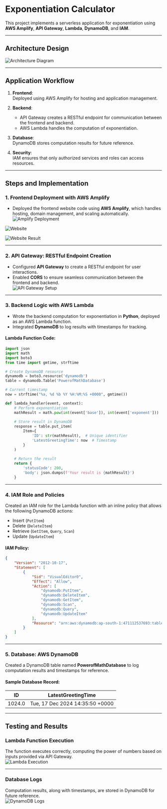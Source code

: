 # Exponentiation Calculator

This project implements a serverless application for exponentiation using **AWS Amplify**, **API Gateway**, **Lambda**, **DynamoDB**, and **IAM**.

---

## Architecture Design

![Architecture Diagram](https://github.com/user-attachments/assets/6635fe89-caf2-45e5-b608-3a4cea225288)

---

## Application Workflow

1. **Frontend**:  
   Deployed using AWS Amplify for hosting and application management.

2. **Backend**:  
   - API Gateway creates a RESTful endpoint for communication between the frontend and backend.  
   - AWS Lambda handles the computation of exponentiation.

3. **Database**:  
   DynamoDB stores computation results for future reference.

4. **Security**:  
   IAM ensures that only authorized services and roles can access resources.

---

## Steps and Implementation

### 1. Frontend Deployment with AWS Amplify
- Deployed the frontend website code using **AWS Amplify**, which handles hosting, domain management, and scaling automatically.  
![Amplify Deployment](https://github.com/user-attachments/assets/df9b21f6-270d-4b11-b4c5-4fb3bb53beee)

![Website](https://github.com/user-attachments/assets/0082aca1-f1f9-4d4e-9d98-e04079232914)

![Website Result](https://github.com/user-attachments/assets/d863fb8d-8f4e-4812-ac02-13224004bc61)

---

### 2. API Gateway: RESTful Endpoint Creation
- Configured **API Gateway** to create a RESTful endpoint for user interactions.  
- Enabled **CORS** to ensure seamless communication between the frontend and backend.  
![API Gateway Setup](https://github.com/user-attachments/assets/d1f297fd-88db-448c-b1c0-fecf3a02b4da)

---

### 3. Backend Logic with AWS Lambda
- Wrote the backend computation for exponentiation in **Python**, deployed as an AWS Lambda function.
- Integrated **DynamoDB** to log results with timestamps for tracking.

#### Lambda Function Code:
```python
import json
import math
import boto3
from time import gmtime, strftime

# Create DynamoDB resource
dynamodb = boto3.resource('dynamodb')
table = dynamodb.Table('PowerofMathDatabase')

# Current timestamp
now = strftime("%a, %d %b %Y %H:%M:%S +0000", gmtime())

def lambda_handler(event, context):
    # Perform exponentiation
    mathResult = math.pow(int(event['base']), int(event['exponent']))
    
    # Store result in DynamoDB
    response = table.put_item(
        Item={
            'ID': str(mathResult),  # Unique identifier
            'LatestGreetingTime': now  # Timestamp
        }
    )
    
    # Return the result
    return {
        'statusCode': 200,
        'body': json.dumps(f'Your result is {mathResult}')
    }
```

---

### 4. IAM Role and Policies
Created an IAM role for the Lambda function with an inline policy that allows the following DynamoDB actions:
- Insert (`PutItem`)  
- Delete (`DeleteItem`)  
- Retrieve (`GetItem`, `Query`, `Scan`)  
- Update (`UpdateItem`)  

#### IAM Policy:
```json
{
    "Version": "2012-10-17",
    "Statement": [
        {
            "Sid": "VisualEditor0",
            "Effect": "Allow",
            "Action": [
                "dynamodb:PutItem",
                "dynamodb:DeleteItem",
                "dynamodb:GetItem",
                "dynamodb:Scan",
                "dynamodb:Query",
                "dynamodb:UpdateItem"
            ],
            "Resource": "arn:aws:dynamodb:ap-south-1:471112537693:table/PowerofMathDatabase"
        }
    ]
}
```

---

### 5. Database: AWS DynamoDB
Created a DynamoDB table named **PowerofMathDatabase** to log computation results and timestamps for reference.

#### Sample Database Record:
| ID       | LatestGreetingTime               |  
|----------|----------------------------------|  
| 1024.0   | Tue, 17 Dec 2024 14:35:50 +0000 |  

---

## Testing and Results

### Lambda Function Execution
The function executes correctly, computing the power of numbers based on inputs provided via API Gateway.  
![Lambda Execution](https://github.com/user-attachments/assets/d471a86b-96f8-45e4-b94b-799b256c7aa2)

---

### Database Logs
Computation results, along with timestamps, are stored in DynamoDB for future reference.  
![DynamoDB Logs](https://github.com/user-attachments/assets/261b0d13-9ca0-4b3e-be41-1911470feadc)
